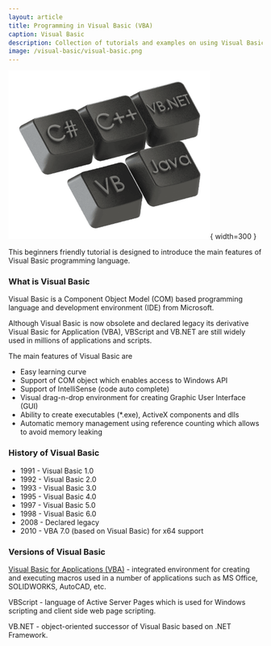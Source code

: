 ```yaml
---
layout: article
title: Programming in Visual Basic (VBA)
caption: Visual Basic
description: Collection of tutorials and examples on using Visual Basic programming language
image: /visual-basic/visual-basic.png
---
```

![Visual Basic](visual-basic.png){ width=300 }

This beginners friendly tutorial is designed to introduce the main features of Visual Basic programming language.

### What is Visual Basic

Visual Basic is a Component Object Model (COM) based programming language and development environment (IDE) from Microsoft.

Although Visual Basic is now obsolete and declared legacy its derivative Visual Basic for Application (VBA), VBScript and VB.NET are still widely used in millions of applications and scripts.

The main features of Visual Basic are

* Easy learning curve
* Support of COM object which enables access to Windows API
* Support of IntelliSense (code auto complete)
* Visual drag-n-drop environment for creating Graphic User Interface (GUI)
* Ability to create executables (*.exe), ActiveX components and dlls
* Automatic memory management using reference counting which allows to avoid memory leaking

### History of Visual Basic

* 1991 - Visual Basic 1.0
* 1992 - Visual Basic 2.0
* 1993 - Visual Basic 3.0
* 1995 - Visual Basic 4.0
* 1997 - Visual Basic 5.0
* 1998 - Visual Basic 6.0
* 2008 - Declared legacy
* 2010 - VBA 7.0 (based on Visual Basic) for x64 support

### Versions of Visual Basic

[Visual Basic for Applications (VBA)](visual-basic/vba) - integrated environment for creating and executing macros used in a number of applications such as MS Office, SOLIDWORKS, AutoCAD, etc.

VBScript - language of Active Server Pages which is used for Windows scripting and client side web page scripting.

VB.NET - object-oriented successor of Visual Basic based on .NET Framework.
